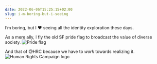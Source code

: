 ```yaml
---
date: 2022-06-06T15:25:15+02:00
slug: i-m-boring-but-i-seeing
---
```

I’m boring, but I ❤️ seeing all the identity exploration these days. 

As a mere ally, I fly the old SF pride flag to broadcast the value of diverse society. ![Pride flag](https://en.wikipedia.org/wiki/File:Gay_Pride_Flag.svg) 

And that of @HRC because we have to *work* towards realizing it. ![Human Rights Campaign logo](https://en.wikipedia.org/wiki/File:Hrc_logo.svg)

